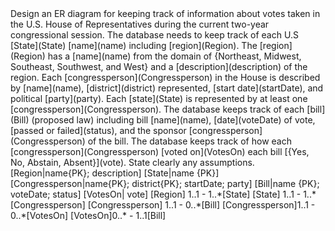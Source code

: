 <pl-uml-element random="False" max-grade = "10">
    <uml-question>Design an ER diagram for keeping track of information about votes taken in the U.S. House of Representatives during the current two-year congressional session.
        The database needs to keep track of each U.S [State](State) [name](name) including [region](Region).
        The [region](Region) has a [name](name) from the domain of {Northeast, Midwest, Southeast, Southwest, and West} and a [description](description) of the region.
        Each [congressperson](Congressperson) in the House is described by [name](name), [district](district) represented, [start date](startDate), and political [party](party).
        Each [state](State) is represented by at least one [congressperson](Congressperson).
        The database keeps track of each [bill](Bill) (proposed law) including bill [name](name), [date](voteDate) of vote, [passed or failed](status), and the sponsor [congressperson](Congressperson) of the bill.
        The database keeps track of how each [congressperson](Congressperson) [voted on](VotesOn) each bill [{Yes, No, Abstain, Absent}](vote). State clearly any assumptions.
</uml-question>
    <uml-answer>[Region|name{PK}; description]
[State|name {PK}]
[Congressperson|name{PK}; district{PK}; startDate; party]
[Bill|name {PK}; voteDate; status]
[VotesOn| vote]
[Region] 1..1 - 1..*[State]
[State] 1..1 - 1..*[Congressperson]
[Congressperson] 1..1 - 0..*[Bill]
[Congressperson]1..1 - 0..*[VotesOn]
[VotesOn]0..* - 1..1[Bill]</uml-answer>
    <uml-marking entity-name="0.2" entity-attributes="0.1" entity-key="0.2" extra-entity-penalty="0.25" weak_entity="0.5" relationship="0.5" cardinality="0.25" extra-relationship-penalty="0.25"></uml-marking>
</pl-uml-element>